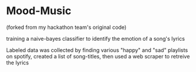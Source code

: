 # Mood-Music
(forked from my hackathon team's original code)

training a naive-bayes classifier to identify the emotion of a song's lyrics

Labeled data was collected by finding various "happy" and "sad" playlists on spotify, created a list of song-titles, then used a web scraper to retreive the lyrics
